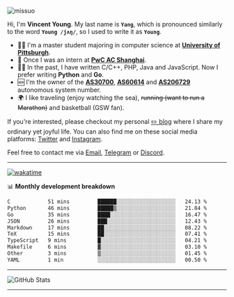 <p align="left"> <img src="https://komarev.com/ghpvc/?username=missuo&label=Profile%20views&color=0e75b6&style=flat" alt="missuo" /> </p>


Hi, I'm **Vincent Young**. My last name is **`Yang`**, which is pronounced similarly to the word **`Young /jʌŋ/`**, so I used to write it as **`Young`**. 

-  👨‍🎓 I'm a master student majoring in computer science at [**University of Pittsburgh**](https://www.pitt.edu).
-  💼 Once I was an intern at **[PwC AC Shanghai](https://www.linkedin.com/company/pwc-ac-shanghai/)**.
-  👨‍💻 In the past, I have written C/C++, PHP, Java and JavaScript. Now I prefer writing **Python** and **Go**.
-  🆕 I'm the owner of the **[AS30700](https://bgp.tools/as/30700)**, **[AS60614](https://bgp.tools/as/60614)** and **[AS206729](https://bgp.tools/as/206729)** autonomous system number.
-  🌍 I like traveling (enjoy watching the sea), ~~running (want to run a Marathon)~~ and basketball (GSW fan).

If you're interested, please checkout my personal [✏️ blog](https://missuo.me/) where I share my ordinary yet joyful life. You can also find me on these social media platforms: [Twitter](https://twitter.com/m1ssuo) and [Instagram](https://www.instagram.com/missuo.me).

Feel free to contact me via <a href="mailto:i@yyt.moe">Email</a>, [Telegram](https://t.me/missuo) or [Discord](https://discordapp.com/users/missuo#7448).

-------

[![wakatime](https://wakatime.com/badge/user/c13cd961-40ca-417a-afb6-1f9ea8ac295c.svg)](https://wakatime.com/@missuo)

📊 **Monthly development breakdown**
<!--START_SECTION:waka-->

```txt
C            51 mins         ██████░░░░░░░░░░░░░░░░░░░   24.13 %
Python       46 mins         █████▒░░░░░░░░░░░░░░░░░░░   21.84 %
Go           35 mins         ████░░░░░░░░░░░░░░░░░░░░░   16.47 %
JSON         26 mins         ███░░░░░░░░░░░░░░░░░░░░░░   12.43 %
Markdown     17 mins         ██░░░░░░░░░░░░░░░░░░░░░░░   08.22 %
TeX          15 mins         ██░░░░░░░░░░░░░░░░░░░░░░░   07.41 %
TypeScript   9 mins          █░░░░░░░░░░░░░░░░░░░░░░░░   04.21 %
Makefile     6 mins          ▓░░░░░░░░░░░░░░░░░░░░░░░░   03.10 %
Other        3 mins          ▒░░░░░░░░░░░░░░░░░░░░░░░░   01.45 %
YAML         1 min           ░░░░░░░░░░░░░░░░░░░░░░░░░   00.50 %
```

<!--END_SECTION:waka-->

-------

![GitHub Stats](https://github-readme-stats-opal-alpha-76.vercel.app/api?username=missuo&show_icons=true&theme=transparent)

-------

